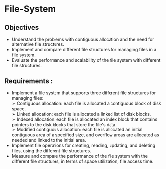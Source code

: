 # File-System
## Objectives
* Understand the problems with contiguous allocation and the need for alternative file
structures.
* Implement and compare different file structures for managing files in a file system.
* Evaluate the performance and scalability of the file system with different file structures.

## Requirements :
* Implement a file system that supports three different file structures for managing files:<br>
➢ Contiguous allocation: each file is allocated a contiguous block of disk space.<br>
➢ Linked allocation: each file is allocated a linked list of disk blocks.<br>
➢ Indexed allocation: each file is allocated an index block that contains pointers to the disk
blocks that store the file's data.<br>
➢ Modified contiguous allocation: each file is allocated an initial contiguous area of a
specified size, and overflow areas are allocated as needed and linked to the initial area.
* Implement file operations for creating, reading, updating, and deleting files, using the
different file structures.
* Measure and compare the performance of the file system with the different file structures, in
terms of space utilization, file access time.
